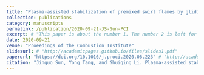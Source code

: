 ```yaml
---
title: "Plasma-assisted stabilization of premixed swirl flames by gliding arc discharges"
collection: publications
category: manuscripts
permalink: /publication/2020-09-21-JS-Sun-PCI
excerpt: # "This paper is about the number 1. The number 2 is left for future work."
date: 2020-09-21
venue: "Proeedings of the Combustion Institute"
slidesurl: # "http://academicpages.github.io/files/slides1.pdf"
paperurl: "https://doi.org/10.1016/j.proci.2020.06.223" # 'http://academicpages.github.io/files/paper1.pdf'
citation: "Jinguo Sun, Yong Tang, and Shuiqing Li. Plasma-assisted stabilization of premixed swirl flames by gliding arc discharges. <i>Proceedings of the Combustion Institute</i> 38.4 (2021): 6733-6741." #"Your Name, You. (2009). &quot;Paper Title Number 1.&quot; <i>Journal 1</i>. 1(1)."
---
```


<!-- The contents above will be part of a list of publications, if the user clicks the link for the publication than the contents of section will be rendered as a full page, allowing you to provide more information about the paper for the reader. When publications are displayed as a single page, the contents of the above "citation" field will automatically be included below this section in a smaller font.
 -->
